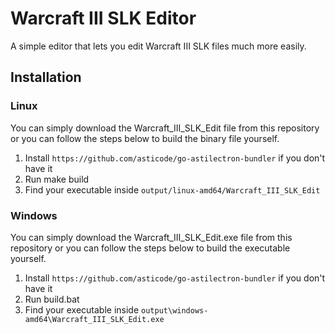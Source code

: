 # Warcraft III SLK Editor

A simple editor that lets you edit Warcraft III SLK files much more easily.

## Installation

### Linux

You can simply download the Warcraft_III_SLK_Edit file from this repository or you can follow the steps below to build the binary file yourself.
1. Install `https://github.com/asticode/go-astilectron-bundler` if you don't have it
2. Run make build
3. Find your executable inside `output/linux-amd64/Warcraft_III_SLK_Edit`

### Windows

You can simply download the Warcraft_III_SLK_Edit.exe file from this repository or you can follow the steps below to build the executable yourself.
1. Install `https://github.com/asticode/go-astilectron-bundler` if you don't have it
2. Run build.bat
3. Find your executable inside `output\windows-amd64\Warcraft_III_SLK_Edit.exe`